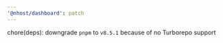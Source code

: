 ```yaml
---
'@nhost/dashboard': patch
---
```


chore(deps): downgrade `pnpm` to `v8.5.1` because of no Turborepo support

